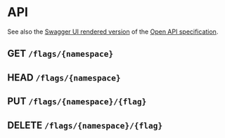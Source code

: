 # API
See also the [Swagger UI rendered version](https://42x.io/flagpole) of the [Open API specification](../open_api.yaml).
## GET `/flags/{namespace}`
## HEAD `/flags/{namespace}`
## PUT `/flags/{namespace}/{flag}`
## DELETE `/flags/{namespace}/{flag}`
